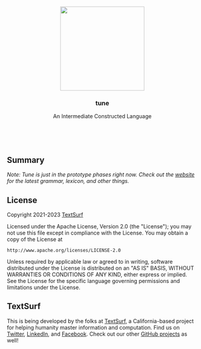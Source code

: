 <br/>
<br/>
<br/>
<br/>
<br/>
<br/>

<p align='center'>
  <img src='https://github.com/textsurf/tune/blob/make/view/bird.svg?raw=true' height='222'/>
</p>

<h3 align='center'>tune</h3>
<p align='center'>
  An Intermediate Constructed Language
</p>

<br/>
<br/>
<br/>

## Summary

_Note: Tune is just in the prototype phases right now. Check out the [website](https://tune.land) for the latest grammar, lexicon, and other things._

## License

Copyright 2021-2023 <a href='https://text.surf'>TextSurf</a>

Licensed under the Apache License, Version 2.0 (the "License");
you may not use this file except in compliance with the License.
You may obtain a copy of the License at

    http://www.apache.org/licenses/LICENSE-2.0

Unless required by applicable law or agreed to in writing, software
distributed under the License is distributed on an "AS IS" BASIS,
WITHOUT WARRANTIES OR CONDITIONS OF ANY KIND, either express or implied.
See the License for the specific language governing permissions and
limitations under the License.

## TextSurf

This is being developed by the folks at [TextSurf](https://text.surf), a California-based project for helping humanity master information and computation. Find us on [Twitter](https://twitter.com/_textsurf), [LinkedIn](https://www.linkedin.com/company/textsurf), and [Facebook](https://www.facebook.com/textsurf). Check out our other [GitHub projects](https://github.com/textsurf) as well!
